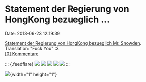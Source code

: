 Statement der Regierung von HongKong bezueglich \...
====================================================

Date: 2013-06-23 12:19:39

[Statement der Regierung von HongKong bezueglich Mr.
Snowden](http://www.info.gov.hk/gia/general/201306/23/P201306230476.htm).
Translation: \"Fuck You\" :3\
[\[0\] Kommentare](http://fettemama.org/p/689)

::: {.feedflare}
[![](http://feeds.feedburner.com/~ff/FetteMama?d=yIl2AUoC8zA)](http://feeds.feedburner.com/~ff/FetteMama?a=d77qnELQjBg:KvhEo1ncYTs:yIl2AUoC8zA)
[![](http://feeds.feedburner.com/~ff/FetteMama?i=d77qnELQjBg:KvhEo1ncYTs:gIN9vFwOqvQ)](http://feeds.feedburner.com/~ff/FetteMama?a=d77qnELQjBg:KvhEo1ncYTs:gIN9vFwOqvQ)
[![](http://feeds.feedburner.com/~ff/FetteMama?i=d77qnELQjBg:KvhEo1ncYTs:V_sGLiPBpWU)](http://feeds.feedburner.com/~ff/FetteMama?a=d77qnELQjBg:KvhEo1ncYTs:V_sGLiPBpWU)
[![](http://feeds.feedburner.com/~ff/FetteMama?d=dnMXMwOfBR0)](http://feeds.feedburner.com/~ff/FetteMama?a=d77qnELQjBg:KvhEo1ncYTs:dnMXMwOfBR0)
[![](http://feeds.feedburner.com/~ff/FetteMama?i=d77qnELQjBg:KvhEo1ncYTs:F7zBnMyn0Lo)](http://feeds.feedburner.com/~ff/FetteMama?a=d77qnELQjBg:KvhEo1ncYTs:F7zBnMyn0Lo)
:::

![](http://feeds.feedburner.com/~r/FetteMama/~4/d77qnELQjBg){width="1"
height="1"}
